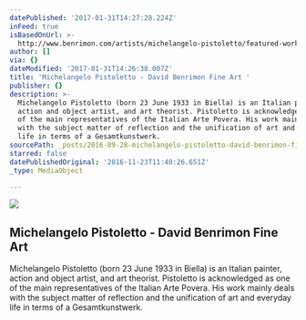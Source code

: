 ```yaml
---
datePublished: '2017-01-31T14:27:28.224Z'
inFeed: true
isBasedOnUrl: >-
  http://www.benrimon.com/artists/michelangelo-pistoletto/featured-works?view=slider#2
author: []
via: {}
dateModified: '2017-01-31T14:26:38.007Z'
title: 'Michelangelo Pistoletto - David Benrimon Fine Art '
publisher: {}
description: >-
  Michelangelo Pistoletto (born 23 June 1933 in Biella) is an Italian painter,
  action and object artist, and art theorist. Pistoletto is acknowledged as one
  of the main representatives of the Italian Arte Povera. His work mainly deals
  with the subject matter of reflection and the unification of art and everyday
  life in terms of a Gesamtkunstwerk.
sourcePath: _posts/2016-09-28-michelangelo-pistoletto-david-benrimon-fine-art.md
starred: false
datePublishedOriginal: '2016-11-23T11:40:26.651Z'
_type: MediaObject

---
```

<article style=""><img src="https://imgflo.herokuapp.com/graph/2b2431f8e7ba7b0/4c4d313c143d32c818b23ce6e5408b47/noop.jpeg?input=https%3A%2F%2Fs3.amazonaws.com%2Ffiles.collageplatform.com.prod%2Fimage_cache%2F1010x580_fit%2F54188ee109a72c022291c1d0%2Fd6718db67cae5589a08a3552609e5d43.jpeg" /><h1>Michelangelo Pistoletto - David Benrimon Fine Art </h1><p>Michelangelo Pistoletto (born 23 June 1933 in Biella) is an Italian painter, action and object artist, and art theorist. Pistoletto is acknowledged as one of the main representatives of the Italian Arte Povera. His work mainly deals with the subject matter of reflection and the unification of art and everyday life in terms of a Gesamtkunstwerk.</p></article>